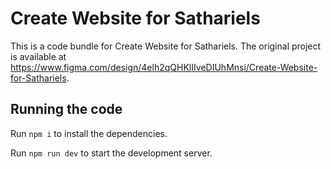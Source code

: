 
  # Create Website for Sathariels

  This is a code bundle for Create Website for Sathariels. The original project is available at https://www.figma.com/design/4elh2qQHKlIIveDIUhMnsi/Create-Website-for-Sathariels.

  ## Running the code

  Run `npm i` to install the dependencies.

  Run `npm run dev` to start the development server.
  